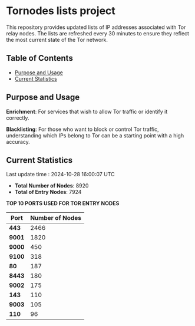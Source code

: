 # Tornodes lists project

This repository provides updated lists of IP addresses associated with Tor relay nodes. The lists are refreshed every 30 minutes to ensure they reflect the most current state of the Tor network.

## Table of Contents

- [Purpose and Usage](#purpose-and-usage)
- [Current Statistics](#current-statistics)


## Purpose and Usage

**Enrichment**: For services that wish to allow Tor traffic or identify it correctly.

**Blacklisting**: For those who want to block or control Tor traffic, understanding which IPs belong to Tor can be a starting point with a high accuracy.

## Current Statistics

Last update time : 2024-10-28 16:00:07 UTC

- **Total Number of Nodes**: 8920
- **Total of Entry Nodes**: 7924

**TOP 10 PORTS USED FOR TOR ENTRY NODES**

| **Port** | **Number of Nodes** |
|------|-----------------|
| **443**   | 2466  |
| **9001**   | 1820  |
| **9000**   | 450  |
| **9100**   | 318  |
| **80**   | 187  |
| **8443**   | 180  |
| **9002**   | 175  |
| **143**   | 110  |
| **9003**   | 105  |
| **110**   | 96  |

